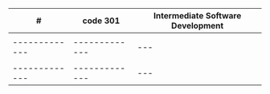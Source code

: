 | # | code 301 | Intermediate Software Development |
| ------------- | ------------- |---|
|               |               |   |
| ------------- | ------------- |---|
|               |               |   |
| ------------- | ------------- |---|